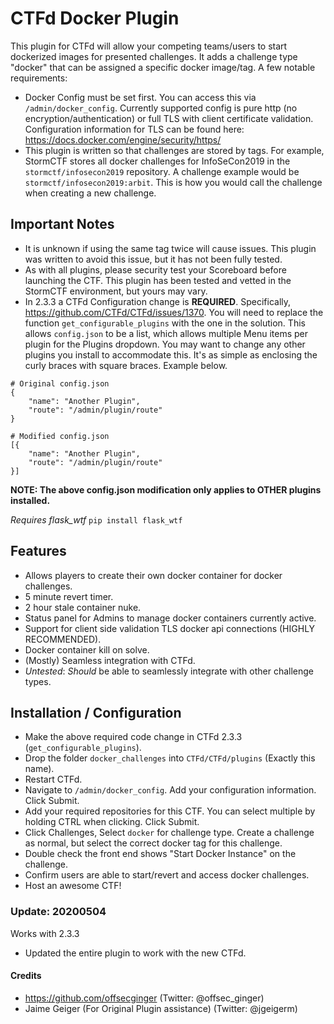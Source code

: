 # CTFd Docker Plugin
This plugin for CTFd will allow your competing teams/users to start dockerized images for presented challenges. It adds a challenge type "docker" that can be assigned a specific docker image/tag. A few notable requirements:

* Docker Config must be set first. You can access this via `/admin/docker_config`. Currently supported config is pure http (no encryption/authentication) or full TLS with client certificate validation. Configuration information for TLS can be found here: https://docs.docker.com/engine/security/https/
* This plugin is written so that challenges are stored by tags. For example, StormCTF stores all docker challenges for InfoSeCon2019 in the `stormctf/infosecon2019` repository. A challenge example would be `stormctf/infosecon2019:arbit`. This is how you would call the challenge when creating a new challenge.


## Important Notes

* It is unknown if using the same tag twice will cause issues. This plugin was written to avoid this issue, but it has not been fully tested.
* As with all plugins, please security test your Scoreboard before launching the CTF. This plugin has been tested and vetted in the StormCTF environment, but yours may vary.
* In 2.3.3 a CTFd Configuration change is **REQUIRED**. Specifically, https://github.com/CTFd/CTFd/issues/1370. You will need to replace the function `get_configurable_plugins` with the one in the solution. This allows `config.json` to be a list, which allows multiple Menu items per plugin for the Plugins dropdown. You may want to change any other plugins you install to accommodate this. It's as simple as enclosing the curly braces with square braces. Example below.

```
# Original config.json
{
	"name": "Another Plugin",
	"route": "/admin/plugin/route"
}
```
```
# Modified config.json
[{
	"name": "Another Plugin",
	"route": "/admin/plugin/route"
}]
```
**NOTE: The above config.json modification only applies to OTHER plugins installed.**

*Requires flask_wtf*
`pip install flask_wtf`

## Features

* Allows players to create their own docker container for docker challenges.
* 5 minute revert timer.
* 2 hour stale container nuke.
* Status panel for Admins to manage docker containers currently active.
* Support for client side validation TLS docker api connections (HIGHLY RECOMMENDED).
* Docker container kill on solve.
* (Mostly) Seamless integration with CTFd.
* *Untested*: _Should_ be able to seamlessly integrate with other challenge types.

## Installation / Configuration

* Make the above required code change in CTFd 2.3.3 (`get_configurable_plugins`).
* Drop the folder `docker_challenges` into `CTFd/CTFd/plugins` (Exactly this name).
* Restart CTFd.
* Navigate to `/admin/docker_config`. Add your configuration information. Click Submit.
* Add your required repositories for this CTF. You can select multiple by holding CTRL when clicking. Click Submit.
* Click Challenges, Select `docker` for challenge type. Create a challenge as normal, but select the correct docker tag for this challenge.
* Double check the front end shows "Start Docker Instance" on the challenge.
* Confirm users are able to start/revert and access docker challenges.
* Host an awesome CTF!

### Update: 20200504
Works with 2.3.3

* Updated the entire plugin to work with the new CTFd.

#### Credits

* https://github.com/offsecginger (Twitter: @offsec_ginger)
* Jaime Geiger (For Original Plugin assistance) (Twitter: @jgeigerm)
